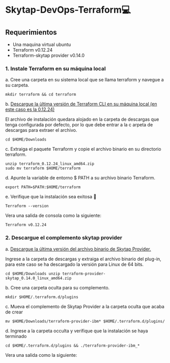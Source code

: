 # Skytap-DevOps-Terraform💻

## Requerimientos 

* Una maquina virtual ubuntu 
* Terraform v0.12.24
* Terraform-skytap provider v0.14.0

### 1. Instale Terraform en su máquina local

a. Cree una carpeta en su sistema local que se llama terraform y navegue a su carpeta.

`mkdir terraform && cd terraform`

b. [Descargue la ùltima versión de Terraform CLI en su máquina local (en este caso es la 0.12.24)](https://releases.hashicorp.com/terraform/)

El archivo de instalación quedara alojado en la carpeta de descargas que tenga configurada por defecto, por lo que debe entrar a la c arpeta de descargas para extraer el archivo.

`cd $HOME/Downloads`

c. Extraiga el paquete Terraform y copie el archivo binario en su directorio terraform.

`unzip terraform_0.12.24_linux_amd64.zip`<br />
`sudo mv terraform $HOME/terraform`

d. Apunte la variable de entorno $ PATH a su archivo binario Terraform.

`export PATH=$PATH:$HOME/terraform`

e. Verifique que la instalación sea exitosa :foggy:

`Terraform --version`

Vera una salida de consola como la siguiente:

`Terraform v0.12.24`

### 2. Descargue el complemento skytap provider 

a. [Descargue la última versión del archivo binario de Skytap Provider.](https://releases.hashicorp.com/terraform-provider-skytap/)

Ingrese a la carpeta de descargas y extraiga el archivo binario del plug-in, para este caso se ha descargado la versión para Linux de 64 bits.

`cd $HOME/Downloads
unzip terraform-provider-skytap_0.14.0_linux_amd64.zip`

b. Cree una carpeta oculta para su complemento.

`mkdir $HOME/.terraform.d/plugins`

c. Mueva el complemento de Skytap Provider a la carpeta oculta que acaba de crear

`mv $HOME/Downloads/terraform-provider-ibm* $HOME/.terraform.d/plugins/`

d. Ingrese a la carpeta occulta y verifique que la instalación se haya terminado

`cd $HOME/.terraform.d/plugins && ./terraform-provider-ibm_*`

Vera una salida como la siguiente:
